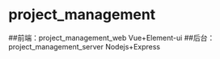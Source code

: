 # project_management
##前端：project_management_web
Vue+Element-ui
##后台：project_management_server
Nodejs+Express
